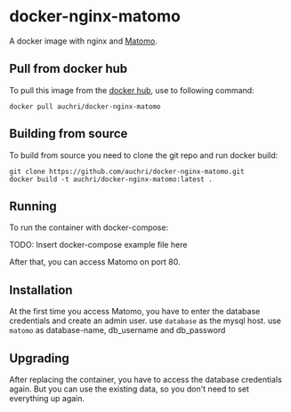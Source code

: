 # docker-nginx-matomo
A docker image with nginx and [Matomo](https://matomo.org/).

## Pull from docker hub

To pull this image from the [docker hub](https://hub.docker.com/r/auchri/docker-nginx-matomo/), use to following command:

`docker pull auchri/docker-nginx-matomo`

## Building from source

To build from source you need to clone the git repo and run docker build:

```
git clone https://github.com/auchri/docker-nginx-matomo.git
docker build -t auchri/docker-nginx-matomo:latest .
```

## Running

To run the container with docker-compose:

TODO: Insert docker-compose example file here

After that, you can access Matomo on port 80.

## Installation

At the first time you access Matomo, you have to enter the database credentials and create an admin user.
use `database` as the mysql host.
use `matomo` as database-name, db_username and db_password

## Upgrading

After replacing the container, you have to access the database credentials again. But you can use the existing data, so you don't need to set everything up again.
